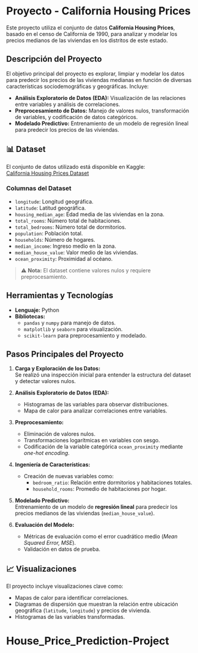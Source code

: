 # Proyecto - California Housing Prices

Este proyecto utiliza el conjunto de datos **California Housing Prices**, basado en el censo de California de 1990, para analizar y modelar los precios medianos de las viviendas en los distritos de este estado.

## Descripción del Proyecto

El objetivo principal del proyecto es explorar, limpiar y modelar los datos para predecir los precios de las viviendas medianas en función de diversas características sociodemográficas y geográficas. Incluye:

- **Análisis Exploratorio de Datos (EDA):** Visualización de las relaciones entre variables y análisis de correlaciones.
- **Preprocesamiento de Datos:** Manejo de valores nulos, transformación de variables, y codificación de datos categóricos.
- **Modelado Predictivo:** Entrenamiento de un modelo de regresión lineal para predecir los precios de las viviendas.

## 📊 Dataset

El conjunto de datos utilizado está disponible en Kaggle:  
[California Housing Prices Dataset](https://www.kaggle.com/datasets/camnugent/california-housing-prices)

### Columnas del Dataset

- `longitude`: Longitud geográfica.
- `latitude`: Latitud geográfica.
- `housing_median_age`: Edad media de las viviendas en la zona.
- `total_rooms`: Número total de habitaciones.
- `total_bedrooms`: Número total de dormitorios.
- `population`: Población total.
- `households`: Número de hogares.
- `median_income`: Ingreso medio en la zona.
- `median_house_value`: Valor medio de las viviendas.
- `ocean_proximity`: Proximidad al océano.

> ⚠️ **Nota:** El dataset contiene valores nulos y requiere preprocesamiento.

## Herramientas y Tecnologías

- **Lenguaje:** Python  
- **Bibliotecas:**
  - `pandas` y `numpy` para manejo de datos.
  - `matplotlib` y `seaborn` para visualización.
  - `scikit-learn` para preprocesamiento y modelado.

## Pasos Principales del Proyecto

1. **Carga y Exploración de los Datos:**  
   Se realizó una inspección inicial para entender la estructura del dataset y detectar valores nulos.

2. **Análisis Exploratorio de Datos (EDA):**  
   - Histogramas de las variables para observar distribuciones.
   - Mapa de calor para analizar correlaciones entre variables.

3. **Preprocesamiento:**  
   - Eliminación de valores nulos.
   - Transformaciones logarítmicas en variables con sesgo.
   - Codificación de la variable categórica `ocean_proximity` mediante *one-hot encoding*.

4. **Ingeniería de Características:**  
   - Creación de nuevas variables como:
     - `bedroom_ratio`: Relación entre dormitorios y habitaciones totales.
     - `household_rooms`: Promedio de habitaciones por hogar.

5. **Modelado Predictivo:**  
   Entrenamiento de un modelo de **regresión lineal** para predecir los precios medianos de las viviendas (`median_house_value`).

6. **Evaluación del Modelo:**  
   - Métricas de evaluación como el error cuadrático medio (*Mean Squared Error, MSE*).
   - Validación en datos de prueba.

## 📈 Visualizaciones

El proyecto incluye visualizaciones clave como:

- Mapas de calor para identificar correlaciones.
- Diagramas de dispersión que muestran la relación entre ubicación geográfica (`latitude`, `longitude`) y precios de vivienda.
- Histogramas de las variables transformadas.

# House_Price_Prediction-Project
